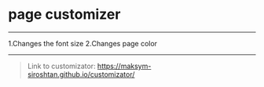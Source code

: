 # page customizer
___
1.Сhanges the font size
2.Сhanges page color
___
> Link to customizator: https://maksym-siroshtan.github.io/customizator/
